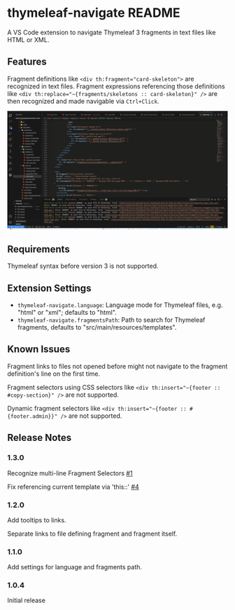 # thymeleaf-navigate README

A VS Code extension to navigate Thymeleaf 3 fragments in text files like HTML or XML.

## Features

Fragment definitions like `<div th:fragment="card-skeleton">` are recognized in text files.
Fragment expressions referencing those definitions like
`<div th:replace="~{fragments/skeletons :: card-skeleton}" />` are then recognized and made navigable via
`Ctrl+Click`.

![thymeleaf-navigate demo](assets/images/demo.gif)

## Requirements

Thymeleaf syntax before version 3 is not supported.

## Extension Settings

- `thymeleaf-navigate.language`: Language mode for Thymeleaf files, e.g. "html" or "xml"; defaults to "html".
- `thymeleaf-navigate.fragmentsPath`: Path to search for Thymeleaf fragments, defaults to "src/main/resources/templates".

## Known Issues

Fragment links to files not opened before might not navigate to the fragment definition's line on the first time.

Fragment selectors using CSS selectors like `<div th:insert="~{footer :: #copy-section}" />` are not supported.

Dynamic fragment selectors like `<div th:insert="~{footer :: #{footer.admin}}" />` are not supported.

## Release Notes

### 1.3.0

Recognize multi-line Fragment Selectors [#1](https://github.com/sgruendel/vscode-extension-thymeleaf-navigate/issues/1)

Fix referencing current template via 'this::' [#4](https://github.com/sgruendel/vscode-extension-thymeleaf-navigate/issues/4)

### 1.2.0

Add tooltips to links.

Separate links to file defining fragment and fragment itself.

### 1.1.0

Add settings for language and fragments path.

### 1.0.4

Initial release
